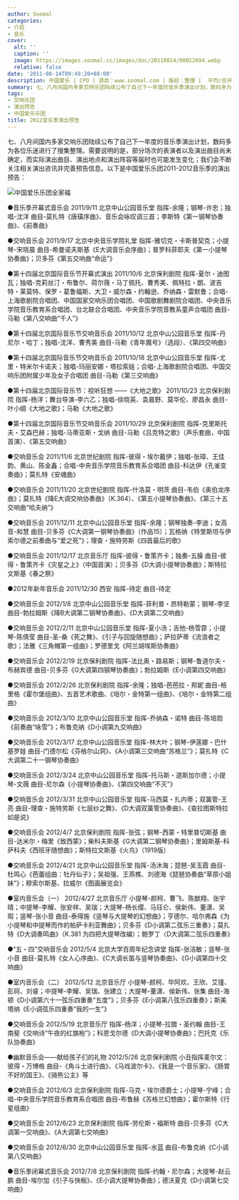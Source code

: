 ```yaml
---
author: Soomal
categories:
- 介绍
- 音乐
cover:
  alt: ''
  caption: ''
  image: https://images.soomal.cc/images/doc/20110814/00012694.webp
  relative: false
date: '2011-08-14T09:49:20+08:00'
description: 中国爱乐 | CPO | 源自：www.soomal.com | 版权：整理 |  平均/总评分：10.00/10
summary: 七、八月间国内多家交响乐团陆续公布了自己下一年度的音乐季演出计划，数码多为各位乐迷进行了搜集整理。需要说明的是，部分场次的表演者以及演出曲目尚未确定，而实际演出曲目、演出地点和演出阵容等届时也可能发生变化；我们会不断关注相关演出咨讯并完善预告信息。以下是中国爱乐乐团2011-2012音乐季的演出预告……
tags:
- 交响乐团
- 演出预告
- 中国爱乐乐团
title: 2012音乐季演出预告
---
```


七、八月间国内多家交响乐团陆续公布了自己下一年度的音乐季演出计划，数码多为各位乐迷进行了搜集整理。需要说明的是，部分场次的表演者以及演出曲目尚未确定，而实际演出曲目、演出地点和演出阵容等届时也可能发生变化；我们会不断关注相关演出咨讯并完善预告信息。以下是中国爱乐乐团2011-2012音乐季的演出预告：

![中国爱乐乐团全家福](https://images.soomal.cc/images/doc/20110814/00012694.webp)





●音乐季开幕式音乐会
2011/9/11 北京中山公园音乐堂
指挥-余隆；钢琴-许忠；独唱-沈洋
曲目-莫扎特《唐璜序曲》、音乐会咏叹调三首；李斯特《第一钢琴协奏曲》、《前奏曲》

●交响音乐会
2011/9/17 北京中央音乐学院礼堂
指挥-雅切克・卡斯普契克；小提琴-宋晓晨
曲目-希曼诺夫斯基《E大调音乐会序曲》；普罗科菲耶夫《第一小提琴协奏曲》；贝多芬《第五交响曲“命运”》

●第十四届北京国际音乐节开幕式演出
2011/10/6 北京保利剧院
指挥-夏尔・迪图瓦；独唱-克莉丝汀・布鲁尔、荷尔薇・马丁佩托、曹秀美、佩特拉・朗、波吉特・莱莫特、保罗・葛鲁福斯、大卫・威尔森・约翰逊、乔纳森・雷默鲁；合唱-上海歌剧院合唱团、中国国家交响乐团合唱团、中国歌剧舞剧院合唱团、中央音乐学院音乐教育系合唱团、台北联合合唱团、中央音乐学院音教系童声合唱团
曲目-马勒《第八交响曲“千人”》

●第十四届北京国际音乐节交响音乐会
2011/10/12 北京中山公园音乐堂
指挥-丹尼尔・哈丁；独唱-沈洋、曹秀美
曲目-马勒《青年魔号》（选段）、《第四交响曲》

●第十四届北京国际音乐节交响音乐会
2011/10/18 北京中山公园音乐堂
指挥-尤里・特米尔卡诺夫；独唱-玛丽安娜・塔拉索娃；合唱-上海歌剧院合唱团、中国交响乐团附属少年及女子合唱团
曲目-马勒《第三交响曲》

●第十四届北京国际音乐节：视听狂想 ――《大地之歌》
2011/10/23 北京保利剧院
指挥-杨洋；舞台导演-李六乙；独唱-徐晓英、袁晨野、莫华伦、廖昌永
曲目-叶小纲《大地之歌》；马勒《大地之歌》

●第十四届北京国际音乐节交响音乐会
2011/10/29 北京保利剧院
指挥-克里斯托夫・艾森巴赫；独唱-马蒂亚斯・戈纳
曲目-马勒《吕克特之歌》（声乐套曲，中国首演）、《第五交响曲》

●交响音乐会
2011/11/6 北京世纪剧院
指挥-彼得・埃尔戴伊；独唱-张璋、王佳韵、黄山、陈金鑫；合唱-中央音乐学院音乐教育系合唱团
曲目-科达伊《孔雀变奏曲》；莫扎特《安魂曲》

●交响音乐会
2011/11/20 北京世纪剧院
指挥-什洛莫・明茨
曲目-韦伯《奥伯龙序曲》；莫扎特《降E大调交响协奏曲》（K.364）、《第五小提琴协奏曲》、《第三十五交响曲“哈夫纳”》

●交响音乐会
2011/12/11 北京中山公园音乐堂
指挥-余隆；钢琴独奏-李迪；女高音-和慧
曲目-贝多芬《C大调第一钢琴协奏曲》（作品15）；瓦格纳《特里斯坦与伊索尔德之前奏曲与“爱之死”》；理查・施特劳斯《四首最后的歌》

●交响音乐会
2011/12/17 北京音乐厅
指挥-彼得・鲁策齐卡；独奏-五臊
曲目-彼得・鲁策齐卡《灾星之上》（中国首演）；贝多芬《D大调小提琴协奏曲》；斯特拉文斯基《春之祭》

●2012年新年音乐会
2011/12/30 西安
指挥-待定
曲目-待定

●交响音乐会
2012/1/8 北京中山公园音乐堂
指挥-菲利普・昂特勒蒙；钢琴-李坚
曲目-勃拉姆斯《降B大调第二钢琴协奏曲》、《D大调第二交响曲》

●交响音乐会
2012/2/11 北京中山公园音乐堂
指挥-夏小汤；吉他-杨雪霏；小提琴-陈倩莹
曲目-圣-桑《死之舞》、《引子与回旋随想曲》；萨拉萨蒂《流浪者之歌》；法雅《三角帽第一组曲》；罗德里戈《阿兰胡埃斯协奏曲》

●交响音乐会
2012/2/19 北京保利剧院
指挥-法比奥・路易斯；钢琴-鲁道尔夫・布赫宾德
曲目-贝多芬《G大调第四钢琴协奏曲》；勃拉姆斯《E小调第四交响曲》

●交响音乐会
2012/2/26 北京保利剧院
指挥-余隆；独唱-芭芭拉・邦妮
曲目-格里格《霍尔堡组曲》、五首艺术歌曲、《培尔・金特第一组曲》、《培尔・金特第二组曲》

●交响音乐会
2012/3/10 北京中山公园音乐堂
指挥-乔纳森・诺特
曲目-陈培勋《前奏曲“咏雪”》；布鲁克纳《D小调第九交响曲》

●交响音乐会
2012/3/17 北京中山公园音乐堂
指挥-林大叶；钢琴-伊莲娜・巴什基罗娃
曲目-门德尔松《芬格尔山洞》、《A小调第三交响曲“苏格兰”》；莫扎特《C大调第二十一钢琴协奏曲》

●交响音乐会
2012/3/24 北京中山公园音乐堂
指挥-托马斯・道斯加尔德；小提琴-文薇
曲目-尼尔森《小提琴协奏曲》、《第四交响曲“不灭”》

●交响音乐会
2012/3/31 北京中山公园音乐堂
指挥-马西莫・扎内蒂；双簧管-王亮
曲目-理查・施特劳斯《七层纱之舞》、《D大调双簧管协奏曲》、《查拉图斯特拉如是说》

●交响音乐会
2012/4/7 北京保利剧院
指挥-张弦；钢琴-西蒙・特里普切斯基
曲目-达米尔・梅里《致西蒙》；柴科夫斯基《G大调第二钢琴协奏曲》；里姆斯基-科萨科夫《西班牙随想曲》；斯特拉文斯基《火鸟》（1919版）

●交响音乐会
2012/4/21 北京中山公园音乐堂
指挥-汤沐海；琵琶-吴玉霞
曲目-杜鸣心《芭蕾组曲：牡丹仙子》；吴祖强、王燕樵、刘德海《琵琶协奏曲“草原小姐妹”》；穆索尔斯基、拉威尔《图画展览会》

●室内音乐会（一）
2012/4/27 北京音乐厅
小提琴-颜柯、曹飞、陈猷翔、张宇晴；中提琴-李耀、张安祥、吴瑞；大提琴-杨长缨、马珏仑、侯新伟、董潇、吴瑕；竖琴-张小音
曲目-泰得施《竖琴与大提琴的幻想曲》；亨德尔、哈尔弗森《为小提琴和中提琴而作的帕萨卡利亚舞曲》；贝多芬《D小调第二弦乐三重奏》；莫扎特《D大调奏鸣曲》（K.381 为四把大提琴改编）；鲍罗丁〈D大调第二弦乐四重奏》

●“五・四”交响音乐会
2012/5/4 北京大学百周年纪念讲堂
指挥-张洁敏；竖琴-张小音
曲目-莫扎特《女人心序曲》、《C大调长笛与竖琴协奏曲》、《G小调第四十交响曲》

●室内音乐会（二）
2012/5/12 北京音乐厅
小提琴-颜柯、毕阿欢、王欣、艾瑾、彭珂、刘睿；中提琴-李耀、吴瑞、张建立；大提琴-董潇、侯新伟、张集
曲目-海顿《D小调第六十一弦乐四重奏“五度”》；贝多芬《E小调第八弦乐四重奏》；斯美塔纳《E小调弦乐四重奏“我的一生”》

●交响音乐会
2012/5/19 北京音乐厅
指挥-杨洋；小提琴-拉腊・圣约翰
曲目-王南斐《交响诗“午夜的红旗袍”》；科恩戈尔德《D大调小提琴协奏曲》；巴托克《乐队协奏曲》

●幽默音乐会――献给孩子们的礼物
2012/5/26 北京保利剧院
小丑指挥麦尔文：彼得・万博格
曲目-《角斗士进行曲》、《马戏波尔卡》、《我是一个音乐家》、《肠胃不好的国王》、《骑熊公主》等 

●交响音乐会
2012/6/3 北京保利剧院
指挥-马克・埃尔德爵士；小提琴-宁峰；合唱-中央音乐学院音乐教育系合唱团
曲目-布鲁赫《苏格兰幻想曲》；霍尔斯特《行星组曲》

●交响音乐会
2012/6/23 北京保利剧院
指挥-劳伦斯・福斯特
曲目-贝多芬《C大调第一交响曲》、《A大调第七交响曲》

●交响音乐会
2012/6/30 北京中山公园音乐堂
指挥-水蓝
曲目-布鲁克纳《C小调第八交响曲》

●音乐季闭幕式音乐会
2012/7/8 北京保利剧院
指挥-约翰・尼尔森；大提琴-赵云鹏
曲目-埃尔加《引子与快板》、《E小调大提琴协奏曲》；德沃夏克《D小调第七交响曲》